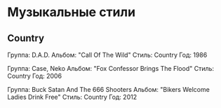 # Музыкальные стили

## Country

Группа: D.A.D.
Альбом: "Call Of The Wild"
Стиль: Country
Год: 1986

Группа: Case, Neko
Альбом: "Fox Confessor Brings The Flood"
Стиль: Country
Год: 2006

Группа: Buck Satan And The 666 Shooters
Альбом: "Bikers Welcome Ladies Drink Free"
Стиль: Country
Год: 2012

